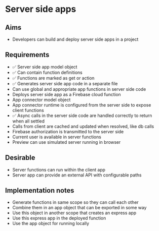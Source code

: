 Server side apps
================

Aims
----

- Developers can build and deploy server side apps in a project

Requirements
------------

- ✅ Server side app model object
- ✅ Can contain function definitions
- ✅ Functions are marked as get or action
- ✅ Generates server side app code in a separate file
- Can use global and appropriate app functions in server side code
- Deploys server side app as a Firebase cloud function
- App connector model object
- App connector runtime is configured from the server side to expose client functions
- ✅ Async calls in the server side code are handled correctly to return when all settled
- Calls from client are cached and updated when resolved, like db calls
- Firebase authorization is transmitted to the server side
- Current user is available in server functions
- Preview can use simulated server running in browser

Desirable
---------
- Server functions can run within the client app
- Server app can provide an external API with configurable paths

Implementation notes
--------------------

- Generate functions in same scope so they can call each other
- Combine them in an app object that can be exported in some way
- Use this object in another scope that creates an express app
- Use this express app in the deployed function
- Use the app object for running locally


